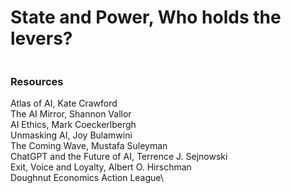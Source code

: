 # State and Power, Who holds the levers?

<figure><img src="../../.gitbook/assets/Screenshot 2025-08-14 at 3.21.29 PM.png" alt=""><figcaption></figcaption></figure>

### Resources

Atlas of AI, Kate Crawford\
The AI Mirror, Shannon Vallor\
AI Ethics, Mark Coeckerlbergh\
Unmasking AI, Joy Bulamwini\
The Coming Wave, Mustafa Suleyman\
ChatGPT and the Future of AI, Terrence J. Sejnowski\
Exit, Voice and Loyalty, Albert O. Hirschman\
Doughnut Economics Action League\
